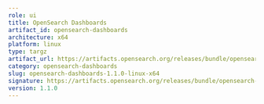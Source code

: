 ```yaml
---
role: ui
title: OpenSearch Dashboards
artifact_id: opensearch-dashboards
architecture: x64
platform: linux
type: targz
artifact_url: https://artifacts.opensearch.org/releases/bundle/opensearch-dashboards/1.1.0/opensearch-dashboards-1.1.0-linux-x64.tar.gz
category: opensearch-dashboards
slug: opensearch-dashboards-1.1.0-linux-x64
signature: https://artifacts.opensearch.org/releases/bundle/opensearch-dashboards/1.1.0/opensearch-dashboards-1.1.0-linux-x64.tar.gz.sig
version: 1.1.0
---
```


